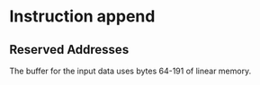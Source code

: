 # Instruction append

## Reserved Addresses

The buffer for the input data uses bytes 64-191 of linear memory.
